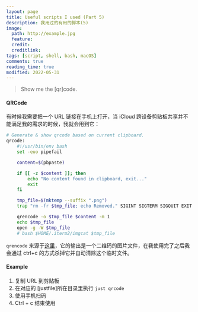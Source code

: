 ```yaml
---
layout: page
title: Useful scripts I used (Part 5)
description: 我用过的有用的脚本(5)
image:
  path: http://example.jpg
  feature: 
  credit: 
  creditlink:
tags: [script, shell, bash, macOS]
comments: true
reading_time: true
modified: 2022-05-31
---
```




> Show me the [qr]code.



#### QRCode

有时候我需要把一个 URL 链接在手机上打开，当 iCloud 跨设备剪贴板共享并不能满足我的需求的时候，我就会用到它：

```bash
# Generate & show qrcode based on current clipboard.
qrcode:
    #!/usr/bin/env bash
    set -euo pipefail

    content=$(pbpaste)

    if [[ -z $content ]]; then
        echo "No content found in clipboard, exit..."
        exit
    fi

    tmp_file=$(mktemp --suffix ".png")
    trap "rm -fr $tmp_file; echo Removed." SIGINT SIGTERM SIGQUIT EXIT

    qrencode -o $tmp_file $content -m 1
    echo $tmp_file
    open -g -W $tmp_file
    # bash $HOME/.iterm2/imgcat $tmp_file
```

`qrencode` 来源于[这里](https://fukuchi.org/works/qrencode/)，它的输出是一个二维码的图片文件，在我使用完了之后我会通过 ctrl+c 的方式杀掉它并自动清除这个临时文件。



#### Example

1. 复制 URL 到剪贴板
2. 在对应的 [justfile]所在目录里执行 `just qrcode`
3. 使用手机扫码
4. Ctrl + c 结束使用

